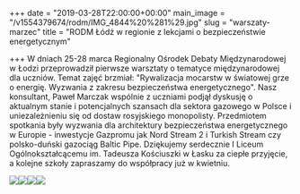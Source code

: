 +++
date = "2019-03-28T22:00:00+00:00"
main_image = "/v1554379674/rodm/IMG_4844%20%281%29.jpg"
slug = "warszaty-marzec"
title = "RODM Łódź w regionie z lekcjami o bezpieczeństwie energetycznym"

+++
W dniach 25-28 marca Regionalny Ośrodek Debaty Międzynarodowej w Łodzi przeprowadził pierwsze warsztaty o tematyce międzynarodowej dla uczniów. Temat zajęć brzmiał: "Rywalizacja mocarstw w światowej grze o energię. Wyzwania z zakresu bezpieczeństwa energetycznego". Nasz konsultant, Paweł Marczak wspólnie z uczniami podjął dyskusję o aktualnym stanie i potencjalnych szansach dla sektora gazowego w Polsce i uniezależnieniu się od dostaw rosyjskiego monopolisty. Przedmiotem spotkania były wyzwania dla architektury bezpieczeństwa energetycznego w Europie - inwestycje Gazpromu jak Nord Stream 2 i Turkish Stream czy polsko-duński gazociąg Baltic Pipe. Dziękujemy serdecznie I Liceum Ogólnokształcącemu im. Tadeusza Kościuszki w Łasku za ciepłe przyjęcie, a kolejne szkoły zapraszamy do współpracy już w kwietniu.

![](https://res.cloudinary.com/inspro/image/upload/c_limit,w_800/v1554379562/rodm/IMG_4817%20%281%29.jpg)![](https://res.cloudinary.com/inspro/image/upload/c_limit,w_800/v1554379697/rodm/IMG_4847%20%281%29.jpg)![](https://res.cloudinary.com/inspro/image/upload/c_limit,w_800/v1554379716/rodm/IMG_4856%20%281%29.jpg)![](https://res.cloudinary.com/inspro/image/upload/c_limit,w_800/v1554379732/rodm/IMG_4838%20%281%29.jpg)